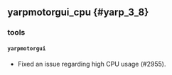 yarpmotorgui_cpu {#yarp_3_8}
-----------

### tools

#### `yarpmotorgui`

* Fixed an issue regarding high CPU usage (#2955).
